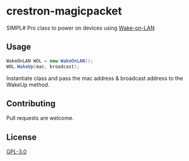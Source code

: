 # crestron-magicpacket

SIMPL# Pro class to power on devices using [Wake-on-LAN](https://en.wikipedia.org/wiki/Wake-on-LAN)


## Usage
```c#
WakeOnLAN WOL = new WakeOnLAN();
WOL.WakeUp(mac, broadcast);
```
Instantiate class and pass the mac address & broadcast address to the WakeUp method. 


## Contributing
Pull requests are welcome. 


## License
[GPL-3.0](https://choosealicense.com/licenses/gpl-3.0/)